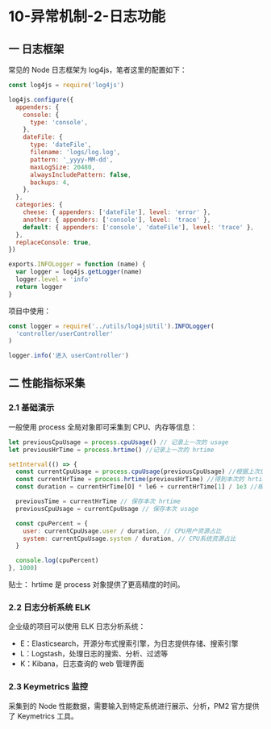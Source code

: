 # 10-异常机制-2-日志功能

## 一 日志框架

常见的 Node 日志框架为 log4js，笔者这里的配置如下：

```js
const log4js = require('log4js')

log4js.configure({
  appenders: {
    console: {
      type: 'console',
    },
    dateFile: {
      type: 'dateFile',
      filename: 'logs/log.log',
      pattern: '_yyyy-MM-dd',
      maxLogSize: 20480,
      alwaysIncludePattern: false,
      backups: 4,
    },
  },
  categories: {
    cheese: { appenders: ['dateFile'], level: 'error' },
    another: { appenders: ['console'], level: 'trace' },
    default: { appenders: ['console', 'dateFile'], level: 'trace' },
  },
  replaceConsole: true,
})

exports.INFOLogger = function (name) {
  var logger = log4js.getLogger(name)
  logger.level = 'info'
  return logger
}
```

项目中使用：

```js
const logger = require('../utils/log4jsUtil').INFOLogger(
  'controller/userController'
)

logger.info('进入 userController')
```

## 二 性能指标采集

### 2.1 基础演示

一般使用 process 全局对象即可采集到 CPU、内存等信息：

```js
let previousCpuUsage = process.cpuUsage() // 记录上一次的 usage
let previousHrTime = process.hrtime() //记录上一次的 hrtime

setInterval(() => {
  const currentCpuUsage = process.cpuUsage(previousCpuUsage) //根据上次信息采集本次
  const currentHrTime = process.hrtime(previousHrTime) //得到本次的 hrtime
  const duration = currentHrTime[O] * le6 + currentHrTime[1] / 1e3 //根据 hrtime 计算时间

  previousTime = currentHrTime // 保存本次 hrtime
  previousCpuUsage = currentCpuUsage // 保存本次 usage

  const cpuPercent = {
    user: currentCpuUsage.user / duration, // CPU用户资源占比
    system: currentCpuUsage.system / duration, // CPU系统资源占比
  }

  console.log(cpuPercent)
}, 1000)
```

贴士： hrtime 是 process 对象提供了更高精度的时间。

### 2.2 日志分析系统 ELK

企业级的项目可以使用 ELK 日志分析系统：

- E：Elasticsearch，开源分布式搜索引擎，为日志提供存储、搜索引擎
- L：Logstash，处理日志的搜索、分析、过滤等
- K：Kibana，日志查询的 web 管理界面

### 2.3 Keymetrics 监控

采集到的 Node 性能数据，需要输入到特定系统进行展示、分析，PM2 官方提供了 Keymetrics 工具。
